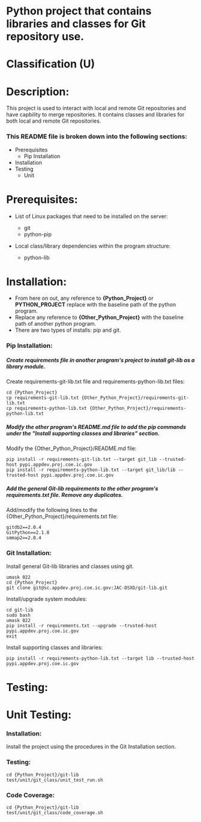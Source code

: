# Python project that contains libraries and classes for Git repository use.
# Classification (U)

# Description:
  This project is used to interact with local and remote Git repositories and have capbility to merge repositories.  It contains classes and libraries for both local and remote Git repositories.

###  This README file is broken down into the following sections:
  * Prerequisites
    - Pip Installation
  * Installation
  * Testing
    - Unit


# Prerequisites:

  * List of Linux packages that need to be installed on the server:
    - git
    - python-pip

  * Local class/library dependencies within the program structure:
    - python-lib


# Installation:
  * From here on out, any reference to **{Python_Project}** or **PYTHON_PROJECT** replace with the baseline path of the python program.
  * Replace any reference to **{Other_Python_Project}** with the baseline path of another python program.
  * There are two types of installs: pip and git.

### Pip Installation:

##### Create requirements file in another program's project to install git-lib as a library module.

Create requirements-git-lib.txt file and requirements-python-lib.txt files:

```
cd {Python_Project}
cp requirements-git-lib.txt {Other_Python_Project}/requirements-git-lib.txt
cp requirements-python-lib.txt {Other_Python_Project}/requirements-python-lib.txt
```

##### Modify the other program's README.md file to add the pip commands under the "Install supporting classes and libraries" section.

Modify the {Other_Python_Project}/README.md file:

```
pip install -r requirements-git-lib.txt --target git_lib --trusted-host pypi.appdev.proj.coe.ic.gov
pip install -r requirements-python-lib.txt --target git_lib/lib --trusted-host pypi.appdev.proj.coe.ic.gov
```

##### Add the general Git-lib requirements to the other program's requirements.txt file.  Remove any duplicates.

Add/modify the following lines to the {Other_Python_Project}/requirements.txt file:

```
gitdb2==2.0.4
GitPython==2.1.8
smmap2==2.0.4
```

### Git Installation:

Install general Git-lib libraries and classes using git.

```
umask 022
cd {Python_Project}
git clone git@sc.appdev.proj.coe.ic.gov:JAC-DSXD/git-lib.git
```

Install/upgrade system modules:

```
cd git-lib
sudo bash
umask 022
pip install -r requirements.txt --upgrade --trusted-host pypi.appdev.proj.coe.ic.gov
exit
```

Install supporting classes and libraries:

```
pip install -r requirements-python-lib.txt --target lib --trusted-host pypi.appdev.proj.coe.ic.gov
```


# Testing:

# Unit Testing:

### Installation:

Install the project using the procedures in the Git Installation section.

### Testing:

```
cd {Python_Project}/git-lib
test/unit/git_class/unit_test_run.sh
```

### Code Coverage:

```
cd {Python_Project}/git-lib
test/unit/git_class/code_coverage.sh
```

